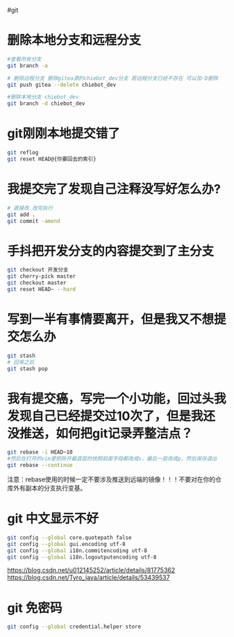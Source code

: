 #git

# 删除本地分支和远程分支
```bash
#查看所有分支
git branch -a

# 删除远程分支 删除gitea源的chiebot_dev分支 若远程分支已经不存在 可以加-D删除
git push gitea --delete chiebot_dev

#删除本地分支 chiebot_dev
git branch -d chiebot_dev
```

# git刚刚本地提交错了
```bash
git reflog
git reset HEAD@{你要回去的索引}
```

 # 我提交完了发现自己注释没写好怎么办?

```bash
# 直接改 改完执行
git add .
git commit -amend
```

# 手抖把开发分支的内容提交到了主分支

```bash
git checkout 开发分支
git cherry-pick master
git checkout master
git reset HEAD~ --hard
```

# 写到一半有事情要离开，但是我又不想提交怎么办

```bash
git stash
# 回来之后
git stash pop
```

# 我有提交癌，写完一个小功能，回过头我发现自己已经提交过10次了，但是我还没推送，如何把git记录弄整洁点？

```bash
git rebase -i HEAD~10
#然后在打开的vim里把除开最底层的快照前面字母都改成s，最后一层改成p，然后保存退出
git rebase --continue
```

注意：rebase使用的时候一定不要涉及推送到远端的镜像！！！不要对在你的仓库外有副本的分支执行变基。

# git 中文显示不好
```bash
git config --global core.quotepath false
git config --global gui.encoding utf-8
git config --global i18n.commitencoding utf-8
git config --global i18n.logoutputencoding utf-8
```
https://blog.csdn.net/u012145252/article/details/81775362
https://blog.csdn.net/Tyro_java/article/details/53439537

# git 免密码
```bash
git config --global credential.helper store
```